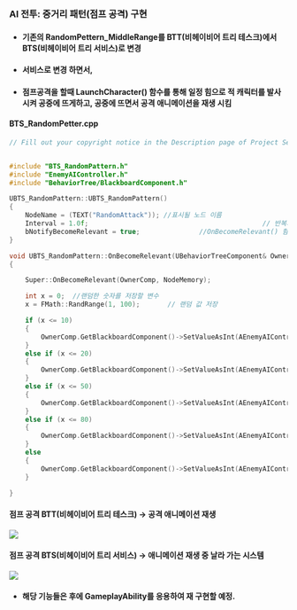 ### AI 전투: 중거리 패턴(점프 공격) 구현
+ #### 기존의 RandomPettern_MiddleRange를 BTT(비헤이비어 트리 테스크)에서 BTS(비헤이비어 트리 서비스)로 변경
+ #### 서비스로 변경 하면서, 
+ #### 점프공격을 할때 LaunchCharacter() 함수를 통해 일정 힘으로 적 캐릭터를 발사 시켜 공중에 뜨게하고, 공중에 뜨면서 공격 애니메이션을 재생 시킴

#### BTS_RandomPetter.cpp
```cpp
// Fill out your copyright notice in the Description page of Project Settings.


#include "BTS_RandomPattern.h"
#include "EnemyAIController.h"
#include "BehaviorTree/BlackboardComponent.h"

UBTS_RandomPattern::UBTS_RandomPattern()
{
	NodeName = (TEXT("RandomAttack")); //표시될 노드 이름
	Interval = 1.0f;											// 반복되는 시간
	bNotifyBecomeRelevant = true;				//OnBecomeRelevant() 함수 사용 -> 보조 노드가 활성화될 때 호출되는 이 함수는 노드가 인스턴스화되지 않은 경우 const로 간주
}

void UBTS_RandomPattern::OnBecomeRelevant(UBehaviorTreeComponent& OwnerComp, uint8* NodeMemory)
{

	Super::OnBecomeRelevant(OwnerComp, NodeMemory);

	int x = 0;	//랜덤한 숫자를 저장할 변수
	x = FMath::RandRange(1, 100);		// 랜덤 값 저장

	if (x <= 10)
	{
		OwnerComp.GetBlackboardComponent()->SetValueAsInt(AEnemyAIController::EnemyPatternNum, 1); //10%
	}
	else if (x <= 20)
	{
		OwnerComp.GetBlackboardComponent()->SetValueAsInt(AEnemyAIController::EnemyPatternNum, 2); //10%
	}
	else if (x <= 50)
	{
		OwnerComp.GetBlackboardComponent()->SetValueAsInt(AEnemyAIController::EnemyPatternNum, 3); //30%
	}
	else if (x <= 80)
	{
		OwnerComp.GetBlackboardComponent()->SetValueAsInt(AEnemyAIController::EnemyPatternNum, 4); //30%
	}
	else
	{
		OwnerComp.GetBlackboardComponent()->SetValueAsInt(AEnemyAIController::EnemyPatternNum, 5); //20%
	}

}
```

#### 점프 공격 BTT(비헤이비어 트리 테스크) -> 공격 애니메이션 재생
![](https://github.com/kimeorua/portfolio/blob/main/img/BTT_JumpAttack.PNG?raw=true)
#### 점프 공격 BTS(비헤이비어 트리 서비스) -> 애니메이션 재생 중 날라 가는 시스템
![](https://github.com/kimeorua/portfolio/blob/main/img/BTS_JumpAttack.PNG?raw=true)
+ #### 해당 기능들은 후에 GameplayAbility를 응용하여 재 구현할 예정.
